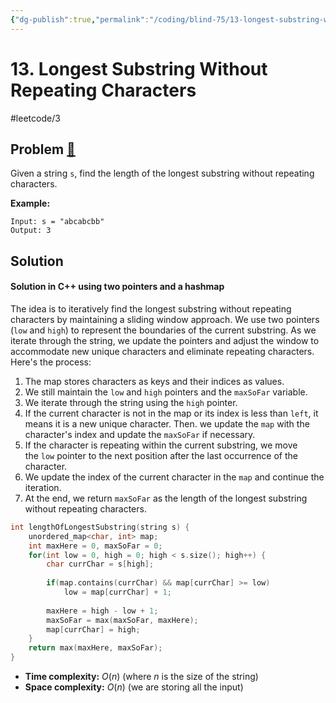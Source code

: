 ```yaml
---
{"dg-publish":true,"permalink":"/coding/blind-75/13-longest-substring-without-repeating-characters/","created":"2023-09-28T23:50:16.873+02:00","updated":"2023-09-28T23:50:16.873+02:00"}
---
```


# 13. Longest Substring Without Repeating Characters
#leetcode/3
## Problem [🔗](https://leetcode.com/problems/longest-substring-without-repeating-characters)
Given a string `s`, find the length of the longest substring without repeating characters.

**Example:**
```
Input: s = "abcabcbb"
Output: 3
```

## Solution
#### Solution in C++ using two pointers and a hashmap
The idea is to iteratively find the longest substring without repeating characters by maintaining a sliding window approach. We use two pointers (`low` and `high`) to represent the boundaries of the current substring. As we iterate through the string, we update the pointers and adjust the window to accommodate new unique characters and eliminate repeating characters.
Here's the process:
1. The map stores characters as keys and their indices as values.
3. We still maintain the `low` and `high` pointers and the `maxSoFar` variable.
4. We iterate through the string using the `high` pointer.
5. If the current character is not in the map or its index is less than `left`, it means it is a new unique character. Then. we update the `map` with the character's index and update the `maxSoFar` if necessary.
6. If the character is repeating within the current substring, we move the `low` pointer to the next position after the last occurrence of the character.
7. We update the index of the current character in the `map` and continue the iteration.
8. At the end, we return `maxSoFar` as the length of the longest substring without repeating characters.

```cpp
int lengthOfLongestSubstring(string s) {
	unordered_map<char, int> map;
	int maxHere = 0, maxSoFar = 0;
	for(int low = 0, high = 0; high < s.size(); high++) {
		char currChar = s[high];
		
		if(map.contains(currChar) && map[currChar] >= low)
			low = map[currChar] + 1;
		
		maxHere = high - low + 1;
		maxSoFar = max(maxSoFar, maxHere);
		map[currChar] = high;
	}
	return max(maxHere, maxSoFar);
}
```
- **Time complexity:** $O(n)$ (where _n_ is the size of the string)
- **Space complexity:** $O(n)$ (we are storing all the input)